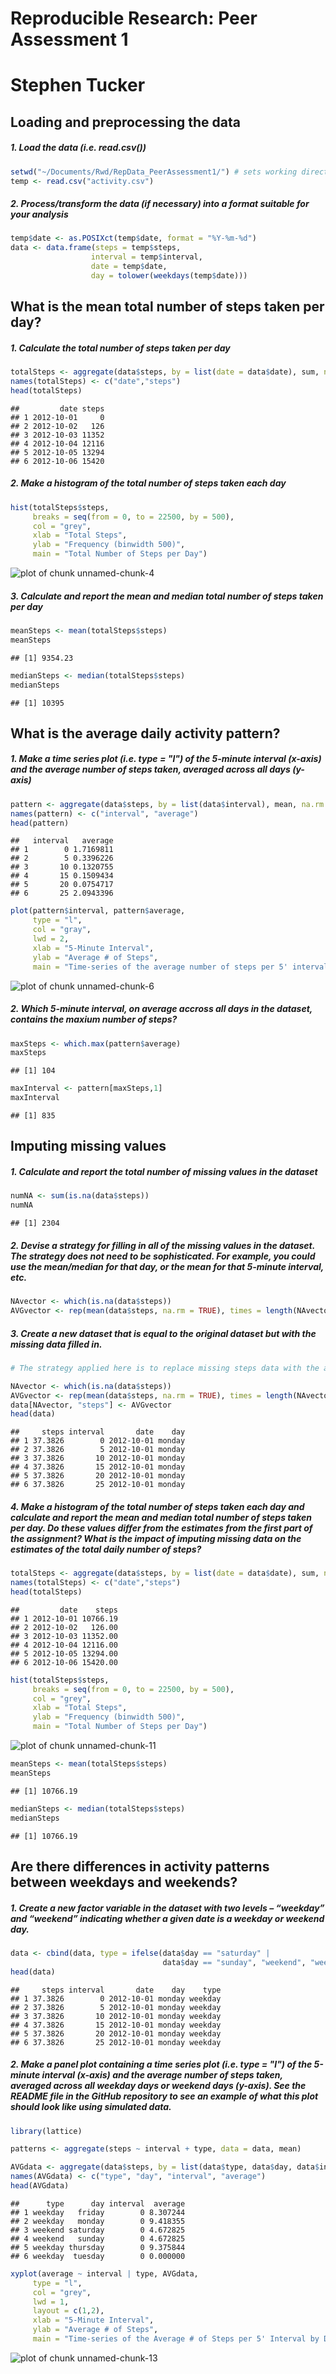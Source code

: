 # Reproducible Research: Peer Assessment 1
# Stephen Tucker
## Loading and preprocessing the data
##### 1. Load the data (i.e. read.csv())


```r
setwd("~/Documents/Rwd/RepData_PeerAssessment1/") # sets working directory 
temp <- read.csv("activity.csv")
```

##### 2. Process/transform the data (if necessary) into a format suitable for your analysis


```r
temp$date <- as.POSIXct(temp$date, format = "%Y-%m-%d")
data <- data.frame(steps = temp$steps,
                  interval = temp$interval, 
                  date = temp$date,
                  day = tolower(weekdays(temp$date)))
```

## What is the mean total number of steps taken per day?
##### 1. Calculate the total number of steps taken per day


```r
totalSteps <- aggregate(data$steps, by = list(date = data$date), sum, na.rm = TRUE)
names(totalSteps) <- c("date","steps")
head(totalSteps)
```

```
##         date steps
## 1 2012-10-01     0
## 2 2012-10-02   126
## 3 2012-10-03 11352
## 4 2012-10-04 12116
## 5 2012-10-05 13294
## 6 2012-10-06 15420
```

##### 2. Make a histogram of the total number of steps taken each day


```r
hist(totalSteps$steps, 
     breaks = seq(from = 0, to = 22500, by = 500),
     col = "grey",
     xlab = "Total Steps",
     ylab = "Frequency (binwidth 500)",
     main = "Total Number of Steps per Day")
```

![plot of chunk unnamed-chunk-4](figure/unnamed-chunk-4-1.png) 
     
##### 3. Calculate and report the mean and median total number of steps taken per day


```r
meanSteps <- mean(totalSteps$steps)
meanSteps
```

```
## [1] 9354.23
```

```r
medianSteps <- median(totalSteps$steps)
medianSteps
```

```
## [1] 10395
```

## What is the average daily activity pattern? 
##### 1. Make a time series plot (i.e. type = "l") of the 5-minute interval (x-axis) and the average number of steps taken, averaged across all days (y-axis)


```r
pattern <- aggregate(data$steps, by = list(data$interval), mean, na.rm = TRUE)
names(pattern) <- c("interval", "average")
head(pattern)
```

```
##   interval   average
## 1        0 1.7169811
## 2        5 0.3396226
## 3       10 0.1320755
## 4       15 0.1509434
## 5       20 0.0754717
## 6       25 2.0943396
```

```r
plot(pattern$interval, pattern$average,
     type = "l",
     col = "gray",
     lwd = 2,
     xlab = "5-Minute Interval",
     ylab = "Average # of Steps",
     main = "Time-series of the average number of steps per 5' interval")
```

![plot of chunk unnamed-chunk-6](figure/unnamed-chunk-6-1.png) 

##### 2. Which 5-minute interval, on average accross all days in the dataset, contains the maxium number of steps? 


```r
maxSteps <- which.max(pattern$average)
maxSteps
```

```
## [1] 104
```

```r
maxInterval <- pattern[maxSteps,1]
maxInterval
```

```
## [1] 835
```

## Imputing missing values
##### 1. Calculate and report the total number of missing values in the dataset


```r
numNA <- sum(is.na(data$steps))
numNA
```

```
## [1] 2304
```

##### 2. Devise a strategy for filling in all of the missing values in the dataset. The strategy does not need to be sophisticated. For example, you could use the mean/median for that day, or the mean for that 5-minute interval, etc.


```r
NAvector <- which(is.na(data$steps))
AVGvector <- rep(mean(data$steps, na.rm = TRUE), times = length(NAvector))
```

##### 3. Create a new dataset that is equal to the original dataset but with the missing data filled in.              


```r
# The strategy applied here is to replace missing steps data with the average number of steps. Specifically, a new vector call 'NAvector' is created that identifies positions of missing data. An additional vector call AVGvector is created to be the exact length of the NAvector and contain all average values. Finally, the NAvector is replaced by the AVGvector. 

NAvector <- which(is.na(data$steps))
AVGvector <- rep(mean(data$steps, na.rm = TRUE), times = length(NAvector))
data[NAvector, "steps"] <- AVGvector
head(data)
```

```
##     steps interval       date    day
## 1 37.3826        0 2012-10-01 monday
## 2 37.3826        5 2012-10-01 monday
## 3 37.3826       10 2012-10-01 monday
## 4 37.3826       15 2012-10-01 monday
## 5 37.3826       20 2012-10-01 monday
## 6 37.3826       25 2012-10-01 monday
```

##### 4. Make a histogram of the total number of steps taken each day and calculate and report the mean and median total number of steps taken per day. Do these values differ from the estimates from the first part of the assignment? What is the impact of imputing missing data on the estimates of the total daily number of steps?


```r
totalSteps <- aggregate(data$steps, by = list(date = data$date), sum, na.rm = TRUE)
names(totalSteps) <- c("date","steps")
head(totalSteps)
```

```
##         date    steps
## 1 2012-10-01 10766.19
## 2 2012-10-02   126.00
## 3 2012-10-03 11352.00
## 4 2012-10-04 12116.00
## 5 2012-10-05 13294.00
## 6 2012-10-06 15420.00
```

```r
hist(totalSteps$steps, 
     breaks = seq(from = 0, to = 22500, by = 500),
     col = "grey",
     xlab = "Total Steps",
     ylab = "Frequency (binwidth 500)",
     main = "Total Number of Steps per Day")
```

![plot of chunk unnamed-chunk-11](figure/unnamed-chunk-11-1.png) 

```r
meanSteps <- mean(totalSteps$steps)
meanSteps
```

```
## [1] 10766.19
```

```r
medianSteps <- median(totalSteps$steps)
medianSteps
```

```
## [1] 10766.19
```

## Are there differences in activity patterns between weekdays and weekends?
##### 1. Create a new factor variable in the dataset with two levels – “weekday” and “weekend” indicating whether a given date is a weekday or weekend day.


```r
data <- cbind(data, type = ifelse(data$day == "saturday" | 
                                  data$day == "sunday", "weekend", "weekday"))
head(data)
```

```
##     steps interval       date    day    type
## 1 37.3826        0 2012-10-01 monday weekday
## 2 37.3826        5 2012-10-01 monday weekday
## 3 37.3826       10 2012-10-01 monday weekday
## 4 37.3826       15 2012-10-01 monday weekday
## 5 37.3826       20 2012-10-01 monday weekday
## 6 37.3826       25 2012-10-01 monday weekday
```

##### 2. Make a panel plot containing a time series plot (i.e. type = "l") of the 5-minute interval (x-axis) and the average number of steps taken, averaged across all weekday days or weekend days (y-axis). See the README file in the GitHub repository to see an example of what this plot should look like using simulated data.


```r
library(lattice)

patterns <- aggregate(steps ~ interval + type, data = data, mean)

AVGdata <- aggregate(data$steps, by = list(data$type, data$day, data$interval), mean)
names(AVGdata) <- c("type", "day", "interval", "average")
head(AVGdata)
```

```
##      type      day interval  average
## 1 weekday   friday        0 8.307244
## 2 weekday   monday        0 9.418355
## 3 weekend saturday        0 4.672825
## 4 weekend   sunday        0 4.672825
## 5 weekday thursday        0 9.375844
## 6 weekday  tuesday        0 0.000000
```

```r
xyplot(average ~ interval | type, AVGdata,
     type = "l",
     col = "grey",
     lwd = 1,
     layout = c(1,2), 
     xlab = "5-Minute Interval",
     ylab = "Average # of Steps",
     main = "Time-series of the Average # of Steps per 5' Interval by Day Type")
```

![plot of chunk unnamed-chunk-13](figure/unnamed-chunk-13-1.png) 



